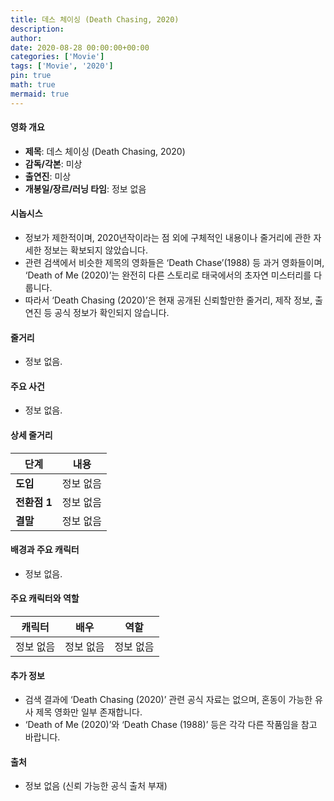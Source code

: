 ```yaml
---
title: 데스 체이싱 (Death Chasing, 2020)
description: 
author: 
date: 2020-08-28 00:00:00+00:00
categories: ['Movie']
tags: ['Movie', '2020']
pin: true
math: true
mermaid: true
---
```

#### 영화 개요

- **제목**: 데스 체이싱 (Death Chasing, 2020)  
- **감독/각본**: 미상  
- **출연진**: 미상  
- **개봉일/장르/러닝 타임**: 정보 없음  

#### 시놉시스

- 정보가 제한적이며, 2020년작이라는 점 외에 구체적인 내용이나 줄거리에 관한 자세한 정보는 확보되지 않았습니다.  
- 관련 검색에서 비슷한 제목의 영화들은 ‘Death Chase’(1988) 등 과거 영화들이며, ‘Death of Me (2020)’는 완전히 다른 스토리로 태국에서의 초자연 미스터리를 다룹니다.  
- 따라서 ‘Death Chasing (2020)’은 현재 공개된 신뢰할만한 줄거리, 제작 정보, 출연진 등 공식 정보가 확인되지 않습니다.  

#### 줄거리

- 정보 없음.  

#### 주요 사건

- 정보 없음.  

#### 상세 줄거리

| **단계** | **내용** |
|----------|----------|
| **도입** | 정보 없음 |
| **전환점 1** | 정보 없음 |
| **결말** | 정보 없음 |

#### 배경과 주요 캐릭터

- 정보 없음.  

#### 주요 캐릭터와 역할

| **캐릭터** | **배우** | **역할** |
|------------|----------|----------|
| 정보 없음 | 정보 없음 | 정보 없음 |

#### 추가 정보

- 검색 결과에 ‘Death Chasing (2020)’ 관련 공식 자료는 없으며, 혼동이 가능한 유사 제목 영화만 일부 존재합니다.  
- ‘Death of Me (2020)’와 ‘Death Chase (1988)’ 등은 각각 다른 작품임을 참고 바랍니다.  

#### 출처

- 정보 없음 (신뢰 가능한 공식 출처 부재)
